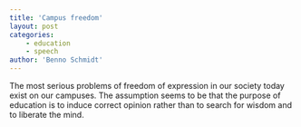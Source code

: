 ```yaml
---
title: 'Campus freedom'
layout: post
categories:
    - education
    - speech
author: 'Benno Schmidt'
---
```


The most serious problems of freedom of expression in our society today exist on our campuses. The assumption seems to be that the purpose of education is to induce correct opinion rather than to search for wisdom and to liberate the mind.
